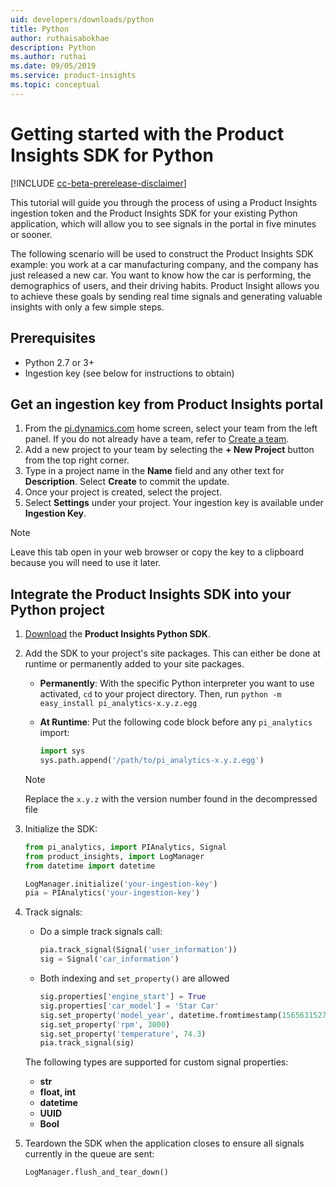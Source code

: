```yaml
---
uid: developers/downloads/python
title: Python
author: ruthaisabokhae
description: Python
ms.author: ruthai
ms.date: 09/05/2019
ms.service: product-insights
ms.topic: conceptual
---
```


# Getting started with the Product Insights SDK for Python
[!INCLUDE [cc-beta-prerelease-disclaimer]( includes/cc-beta-prerelease-disclaimer.md)]

This tutorial will guide you through the process of using a Product Insights ingestion token and the Product Insights SDK for your existing Python application, which will allow you to see signals in the portal in five minutes or sooner.

The following scenario will be used to construct the Product Insights SDK example: you work at a car manufacturing company, and the company has just released a new car. You want to know how the car is performing, the demographics of users, and their driving habits. Product Insight allows you to achieve these goals by sending real time signals and generating valuable insights with only a few simple steps.


## Prerequisites
- Python 2.7 or 3+
- Ingestion key (see below for instructions to obtain)

## Get an ingestion key from Product Insights portal
1. From the [pi.dynamics.com](http://pi.dynamics.com) home screen, select your team from the left panel. If you do not already have a team, refer to [Create a team](xref:developers/quick-starts/create-a-team).
2. Add a new project to your team by selecting the **+ New Project** button from the top right corner.
3. Type in a project name in the **Name** field and any other text for **Description**. Select **Create** to commit the update.
4. Once your project is created, select the project.
5. Select **Settings** under your project. Your ingestion key is available under **Ingestion Key**.

> [!NOTE]
> Leave this tab open in your web browser or copy the key to a clipboard because you will need to use it later.

## Integrate the Product Insights SDK into your Python project
1. [Download](https://download.pi.dynamics.com/sdk/ProductInsightsSenders/pi_python_sdk.zip) the **Product Insights Python SDK**.

2. Add the SDK to your project's site packages. This can either be done at runtime or permanently added to your site packages.
    - **Permanently**: With the specific Python interpreter you want to use activated, `cd` to your project directory. Then, run `python -m easy_install pi_analytics-x.y.z.egg`

    - **At Runtime**: Put the following code block before any `pi_analytics` import:
        ```python
        import sys
        sys.path.append('/path/to/pi_analytics-x.y.z.egg')
        ```
    > [!NOTE]
    > Replace the `x.y.z` with the version number found in the decompressed file

3. Initialize the SDK:
    ```python
    from pi_analytics, import PIAnalytics, Signal
    from product_insights, import LogManager
    from datetime import datetime

    LogManager.initialize('your-ingestion-key')
    pia = PIAnalytics('your-ingestion-key')
    ```

4. Track signals:
    - Do a simple track signals call:
        ```python
        pia.track_signal(Signal('user_information'))
        sig = Signal('car_information')
        ```

    - Both indexing and `set_property()` are allowed
        ```python
        sig.properties['engine_start'] = True
        sig.properties['car_model'] = 'Star Car'
        sig.set_property('model_year', datetime.fromtimestamp(1565631527))
        sig.set_property('rpm', 3000)
        sig.set_property('temperature', 74.3)
        pia.track_signal(sig)
        ```

    The following types are supported for custom signal properties:
    - **str**
    - **float, int**
    - **datetime**
    - **UUID**
    - **Bool**

5. Teardown the SDK when the application closes to ensure all signals currently in the queue are sent:
    ```python
    LogManager.flush_and_tear_down()
    ```
